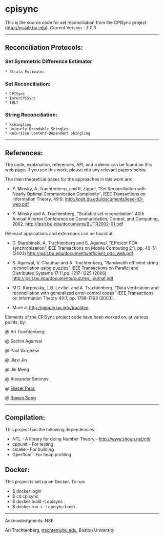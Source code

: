 # cpisync

This is the source code for set reconciliation from the CPISync project (http://nislab.bu.edu).
Current Version - 2.0.3

------------------------------

## Reconciliation Protocols:

### Set Symmetric Difference Estimator
    * Strata Estimator

### Set Reconciliation:
    * CPISync
    * InterCPISync
    * IBLT

### String Reconciliation:
    * Kshingling
    * Uniquely Decodable Shingles
    * Recursive Content-Dependent Shingling

------------------------------

## References:

 The code, explanation, references, API, and a demo can be found on this
 web page.  If you use this work, please cite any relevant papers below.

The main theoretical bases for the approaches in this work are:
   * Y. Minsky, A. Trachtenberg, and R. Zippel,
    "Set Reconciliation with Nearly Optimal Communication Complexity",
    IEEE Transactions on Information Theory, 49:9.
    <http://ipsit.bu.edu/documents/ieee-it3-web.pdf>
    
   * Y. Minsky and A. Trachtenberg,
    "Scalable set reconciliation"
    40th Annual Allerton Conference on Communication, Control, and Computing, 2002.
    <http://ipsit.bu.edu/documents/BUTR2002-01.pdf>

Relevant applications and extensions can be found at:
   * D. Starobinski, A. Trachtenberg and S. Agarwal,
    "Efficient PDA synchronization"
    IEEE Transactions on Mobile Computing 2:1, pp. 40-51 (2003)
    <http://ipsit.bu.edu/documents/efficient_pda_web.pdf>
  
   * S. Agarwal, V. Chauhan and A. Trachtenberg,
    "Bandwidth efficient string reconciliation using puzzles"
    IEEE Transactions on Parallel and Distributed Systems 17:11,pp. 1217-1225 (2006)
    <http://ipsit.bu.edu/documents/puzzles_journal.pdf>

   *  M.G. Karpovsky, L.B. Levitin. and A. Trachtenberg,
    "Data verification and reconciliation with generalized error-control codes"
    IEEE Transactions on Information Theory 49:7, pp. 1788-1793 (2003).

   * More at <http://people.bu.edu/trachten>.

  Elements of the CPISync project code have been worked on, at various points, by:

  @ Ari Trachtenberg

  @ Sachin Agarwal 

  @ Paul Varghese

  @ Jiaxi Jin

  @ Jie Meng

  @ Alexander Smirnov

  @ [Eliezer Pearl](http://eliezer.tk) 
  
  @ [Bowen Song](https://www.linkedin.com/in/songbowen/)

------------------------------

## Compilation:

This project has the following dependencies:
   * NTL - A library for doing Number Theory - http://www.shoup.net/ntl/
   * cppunit - For testing
   * cmake - For building
   * Gperftool - For heap profiling

## Docker:

This project is set up on Docker. To run:
   * $ docker login
   * $ cd cpisync
   * $ docker build -t cpisync .
   * $ docker run -i -t cpisync bash



------------------------------

Acknowledgments:  NSF

Ari Trachtenberg, trachten@bu.edu, Boston University
